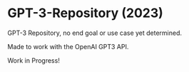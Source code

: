 # GPT-3-Repository (2023)
GPT-3 Repository, no end goal or use case yet determined.


Made to work with the OpenAI GPT3 API.


Work in Progress!
